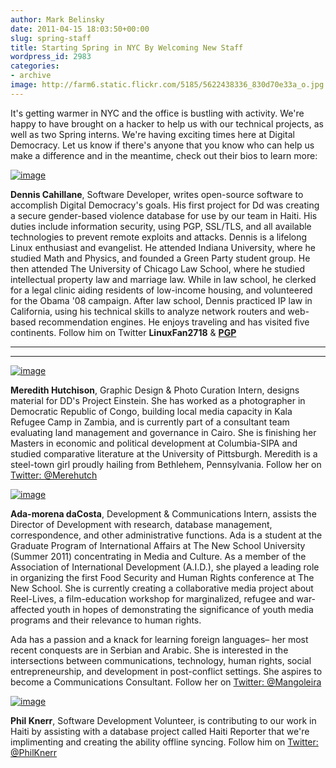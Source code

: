 ```yaml
---
author: Mark Belinsky
date: 2011-04-15 18:03:50+00:00
slug: spring-staff
title: Starting Spring in NYC By Welcoming New Staff
wordpress_id: 2983
categories:
- archive
image: http://farm6.static.flickr.com/5185/5622438336_830d70e33a_o.jpg
---
```


It's getting warmer in NYC and the office is bustling with activity. We're happy to have brought on a hacker to help us with our technical projects, as well as two Spring interns. We're having exciting times here at Digital Democracy. Let us know if there's anyone that you know who can help us make a difference and in the meantime, check out their bios to learn more:

[![image](http://farm6.static.flickr.com/5185/5622438336_830d70e33a_o.jpg)](http://www.flickr.com/photos/digitaldemocracy)

**Dennis Cahillane**, Software Developer, writes open-source software to accomplish Digital Democracy's goals. His first project for Dd was creating a secure gender-based violence database for use by our team in Haiti. His duties include information security, using PGP, SSL/TLS, and all available technologies to prevent remote exploits and attacks. Dennis is a lifelong Linux enthusiast and evangelist. He attended Indiana University, where he studied Math and Physics, and founded a Green Party student group. He then attended The University of Chicago Law School, where he studied intellectual property law and marriage law. While in law school, he clerked for a legal clinic aiding residents of low-income housing, and volunteered for the Obama '08 campaign. After law school, Dennis practiced IP law in California, using his technical skills to analyze network routers and web-based recommendation engines. He enjoys traveling and has visited five continents. Follow him on Twitter **LinuxFan2718** & **[PGP](http://www.tieppu.com/keys/dcahillane-pgp-key.txt)**

** **

** **

[![image](http://farm6.static.flickr.com/5150/5622427276_4aab49bec9_o.jpg)](http://www.flickr.com/photos/digitaldemocracy)

**Meredith Hutchison**, Graphic Design & Photo Curation Intern, designs material for DD's Project Einstein. She has worked as a photographer in Democratic Republic of Congo, building local media capacity in Kala Refugee Camp in Zambia, and is currently part of a consultant team evaluating land management and governance in Cairo. She is finishing her Masters in economic and political development at Columbia-SIPA and studied comparative literature at the University of Pittsburgh. Meredith is a steel-town girl proudly hailing from Bethlehem, Pennsylvania. Follow her on [Twitter: @Merehutch](http://twitter.com/merehutch)

[![image](http://farm6.static.flickr.com/5182/5621838825_c931a4aa02_o.jpg)](http://www.flickr.com/photos/digitaldemocracy)

**Ada-morena daCosta**, Development & Communications Intern, assists the Director of Development with research, database management, correspondence, and other administrative functions. Ada is a student at the Graduate Program of International Affairs at The New School University (Summer 2011) concentrating in Media and Culture. As a member of the Association of International Development (A.I.D.), she played a leading role in organizing the first Food Security and Human Rights conference at The New School. She is currently creating a collaborative media project about Reel-Lives, a film-education workshop for marginalized, refugee and war-affected youth in hopes of demonstrating the significance of youth media programs and their relevance to human rights.

Ada has a passion and a knack for learning foreign languages– her most recent conquests are in Serbian and Arabic.  She is interested in the intersections between communications, technology, human rights, social entrepreneurship, and development in post-conflict settings. She aspires to become a Communications Consultant. Follow her on [Twitter: @Mangoleira](http://twitter.com/Mangoleira)

[![image](http://a2.twimg.com/profile_images/1282998811/YMCA-Suit.jpg)](http://www.flickr.com/photos/digitaldemocracy)

**Phil Knerr**, Software Development Volunteer, is contributing to our work in Haiti by assisting with a database project called Haiti Reporter that we're implimenting and creating the ability offline syncing. Follow him on [Twitter: @PhilKnerr](http://twitter.com/PhilKnerr)
